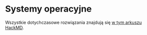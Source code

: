 # Systemy operacyjne

Wszystkie dotychczasowe rozwiązania znajdują się [w tym arkuszu HackMD](https://hackmd.io/@whiskeyo/SJg5MOoJD).